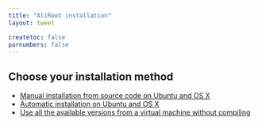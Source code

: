 ```yaml
---
title: "AliRoot installation"
layout: tweet

createtoc: false
parnumbers: false
---
```



Choose your installation method
-------------------------------

*   [Manual installation from source code on Ubuntu and OS X](manual)
*   [Automatic installation on Ubuntu and OS X](auto)
*   [Use all the available versions from a virtual machine without compiling](vm)

